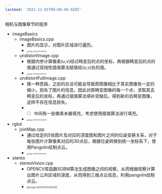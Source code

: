 ```yaml
---
lastmod: '2021-12-01T09:08:40.928Z'
---
```

相机与图像章节的程序

- imageBasics
    - imageBasics.cpp
        - 图片的显示，对图片区域进行遍历。
        - <img src="https://tuchuang-1998.oss-accelerate.aliyuncs.com/Picgo/image-20211201213458295.png" alt="image-20211201213458295" style="zoom:33%;" />
    - undistortImage.cpp
        - 根据内参计算像素(u,v)经过畸变后的点的坐标，再根据畸变后的点的值通过双线性插值算法赋值给(u,v)处的值。
        - <img src="https://tuchuang-1998.oss-accelerate.aliyuncs.com/Picgo/image-20211201215853623.png" alt="image-20211201215853623" style="zoom:33%;" />
    - undistortFullImage.cpp
        - 换一种思路，之前的办法可能会导致原图像相比于真实图像有一定的缩小，损失了图片的信息。因此对原畸变图像的每一个点，求取其去畸变后的坐标，再通过插值算法填补空缺后，得到新的去畸变图像，这样不存在信息损失。
        - - [ ] 中间有一些像素未被填充，考虑使用插值算法进行填充。
        - <img src="https://tuchuang-1998.oss-accelerate.aliyuncs.com/Picgo/image-20211201220002541.png" alt="image-20211201220002541" style="zoom:33%;" />
- rgbd
    - joinMap.cpp
        - 通过给定的5张图片及对应的深度图和图片之间的位姿变换关系，对于每张图片计算像素对应的3D点后，根据位姿转换到统一坐标系下，使用Pangolin绘制点云。
        - <img src="https://tuchuang-1998.oss-accelerate.aliyuncs.com/Picgo/image-20211201221802716.png" alt="image-20211201221802716" style="zoom:33%;" />
- stereo
    - stereoVision.cpp
        - OPENCV库函数SGBM算法生成图像之间的视察，从而根据视察计算出图片公共区域的深度，从而得到三维点云信息，利用pangolin绘制点云。
        - <img src="https://tuchuang-1998.oss-accelerate.aliyuncs.com/Picgo/image-20211201222302392.png" alt="image-20211201222302392" style="zoom: 50%;" />

